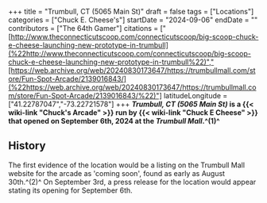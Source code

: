 +++
title = "Trumbull, CT (5065 Main St)"
draft = false
tags = ["Locations"]
categories = ["Chuck E. Cheese's"]
startDate = "2024-09-06"
endDate = ""
contributors = ["The 64th Gamer"]
citations = ["[http://www.theconnecticutscoop.com/connecticutscoop/big-scoop-chuck-e-cheese-launching-new-prototype-in-trumbull](%22http://www.theconnecticutscoop.com/connecticutscoop/big-scoop-chuck-e-cheese-launching-new-prototype-in-trumbull%22)","[https://web.archive.org/web/20240830173647/https://trumbullmall.com/store/Fun-Spot-Arcade/2139016843/](%22https://web.archive.org/web/20240830173647/https://trumbullmall.com/store/Fun-Spot-Arcade/2139016843/%22)"]
latitudeLongitude = ["41.22787047","-73.22721578"]
+++
***Trumbull, CT (5065 Main St)* is a {{< wiki-link "Chuck's Arcade" >}} run by {{< wiki-link "Chuck E Cheese" >}} that opened on September 6th, 2024 at the *Trumbull Mall*.^(1)^**

## History

The first evidence of the location would be a listing on the Trumbull Mall website for the arcade as 'coming soon', found as early as August 30th.^(2)^ On September 3rd, a press release for the location would appear stating its opening for September 6th.
